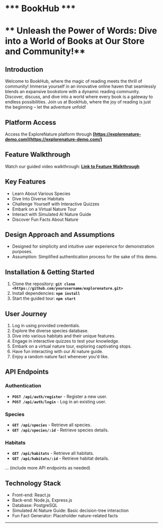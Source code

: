 # *** BookHub ***

# ** Unleash the Power of Words: Dive into a World of Books at Our Store and Community!**

## **Introduction**

Welcome to BookHub, where the magic of reading meets the thrill of community! Immerse yourself in an innovative online haven that seamlessly blends an expansive bookstore with a dynamic reading community.
Discover, discuss, and dive into a world where every book is a gateway to endless possibilities. Join us at BookHub, where the joy of reading is just the beginning – let the adventure unfold!

## **Platform Access**

Access the ExploreNature platform through **[https://explorenature-demo.com](https://explorenature-demo.com/)**

## **Feature Walkthrough**

Watch our guided video walkthrough: **[Link to Feature Walkthrough](https://youtube-link-to-walkthrough/)**

## **Key Features**

- Learn About Various Species
- Dive Into Diverse Habitats
- Challenge Yourself with Interactive Quizzes
- Embark on a Virtual Nature Tour
- Interact with Simulated AI Nature Guide
- Discover Fun Facts About Nature

## **Design Approach and Assumptions**

- Designed for simplicity and intuitive user experience for demonstration purposes.
- Assumption: Simplified authentication process for the sake of this demo.

## **Installation & Getting Started**

1. Clone the repository: **`git clone <https://github.com/yourusername/explorenature.git>`**
2. Install dependencies: **`npm install`**
3. Start the guided tour: **`npm start`**

## **User Journey**

1. Log in using provided credentials.
2. Explore the diverse species database.
3. Dive into various habitats and their unique features.
4. Engage in interactive quizzes to test your knowledge.
5. Embark on a virtual nature tour, exploring captivating stops.
6. Have fun interacting with our AI nature guide.
7. Enjoy a random nature fact whenever you'd like.

## **API Endpoints**

### **Authentication**

- **`POST /api/auth/register`** - Register a new user.
- **`POST /api/auth/login`** - Log in an existing user.

### **Species**

- **`GET /api/species`** - Retrieve all species.
- **`GET /api/species/:id`** - Retrieve species details.

### **Habitats**

- **`GET /api/habitats`** - Retrieve all habitats.
- **`GET /api/habitats/:id`** - Retrieve habitat details.

... (include more API endpoints as needed)

## **Technology Stack**

- Front-end: React.js
- Back-end: Node.js, Express.js
- Database: PostgreSQL
- Simulated AI Nature Guide: Basic decision-tree interaction
- Fun Fact Generator: Placeholder nature-related facts

---
